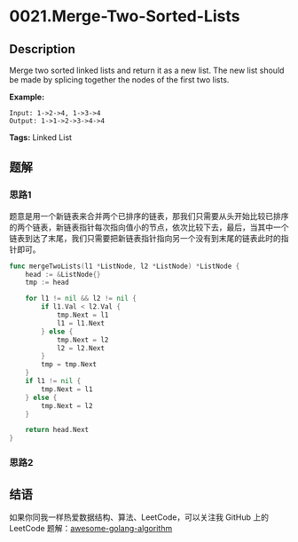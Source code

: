 # 0021.Merge-Two-Sorted-Lists

## Description

Merge two sorted linked lists and return it as a new list. The new list should be made by splicing together the nodes of the first two lists.

**Example:**

```text
Input: 1->2->4, 1->3->4
Output: 1->1->2->3->4->4
```

**Tags:** Linked List

## 题解

### 思路1

题意是用一个新链表来合并两个已排序的链表，那我们只需要从头开始比较已排序的两个链表，新链表指针每次指向值小的节点，依次比较下去，最后，当其中一个链表到达了末尾，我们只需要把新链表指针指向另一个没有到末尾的链表此时的指针即可。

```go
func mergeTwoLists(l1 *ListNode, l2 *ListNode) *ListNode {
    head := &ListNode{}
    tmp := head

    for l1 != nil && l2 != nil {
        if l1.Val < l2.Val {
            tmp.Next = l1
            l1 = l1.Next
        } else {
            tmp.Next = l2
            l2 = l2.Next
        }
        tmp = tmp.Next
    }
    if l1 != nil {
        tmp.Next = l1
    } else {
        tmp.Next = l2
    }

    return head.Next
}
```

### 思路2

## 结语

如果你同我一样热爱数据结构、算法、LeetCode，可以关注我 GitHub 上的 LeetCode 题解：[awesome-golang-algorithm](https://github.com/kylesliu/awesome-golang-algorithm)

